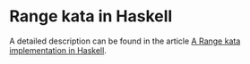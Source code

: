 # Range kata in Haskell

A detailed description can be found in the article [A Range kata implementation in Haskell](https://blog.ploeh.dk/2024/01/08/a-range-kata-implementation-in-haskell).